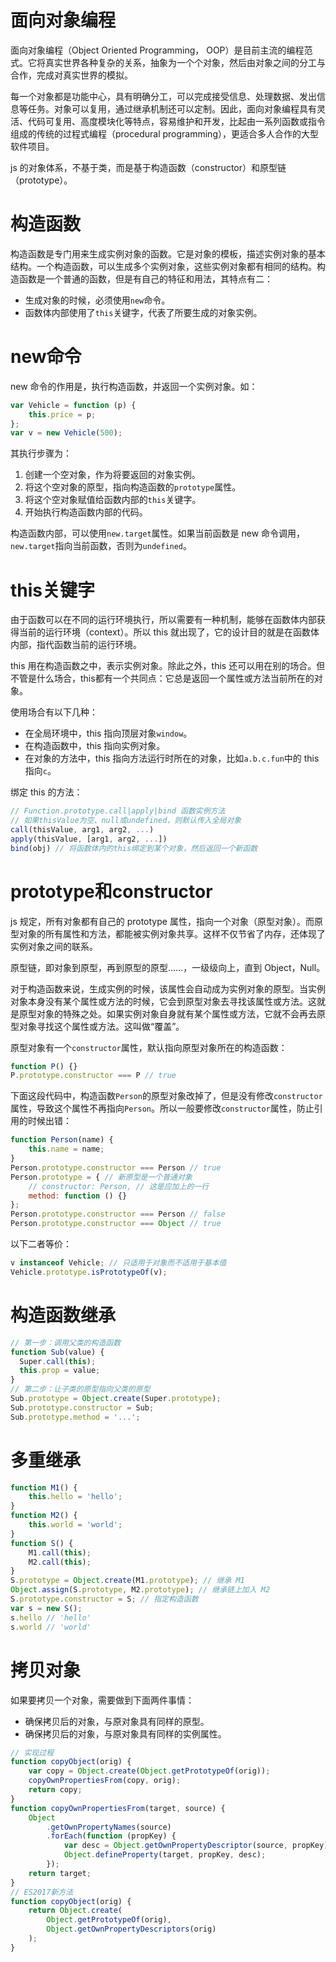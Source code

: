 # 面向对象编程

面向对象编程（Object Oriented Programming， OOP）是目前主流的编程范式。它将真实世界各种复杂的关系，抽象为一个个对象，然后由对象之间的分工与合作，完成对真实世界的模拟。

每一个对象都是功能中心，具有明确分工，可以完成接受信息、处理数据、发出信息等任务。对象可以复用，通过继承机制还可以定制。因此，面向对象编程具有灵活、代码可复用、高度模块化等特点，容易维护和开发，比起由一系列函数或指令组成的传统的过程式编程（procedural programming），更适合多人合作的大型软件项目。

js 的对象体系，不基于类，而是基于构造函数（constructor）和原型链（prototype）。

# 构造函数

构造函数是专门用来生成实例对象的函数。它是对象的模板，描述实例对象的基本结构。一个构造函数，可以生成多个实例对象，这些实例对象都有相同的结构。构造函数是一个普通的函数，但是有自己的特征和用法，其特点有二：
+ 生成对象的时候，必须使用`new`命令。
+ 函数体内部使用了`this`关键字，代表了所要生成的对象实例。

# new命令

new 命令的作用是，执行构造函数，并返回一个实例对象。如：
```javascript
var Vehicle = function (p) {
	this.price = p;
};
var v = new Vehicle(500);
```

其执行步骤为：
1. 创建一个空对象，作为将要返回的对象实例。
2. 将这个空对象的原型，指向构造函数的`prototype`属性。
3. 将这个空对象赋值给函数内部的`this`关键字。
4. 开始执行构造函数内部的代码。

构造函数内部，可以使用`new.target`属性。如果当前函数是 new 命令调用，`new.target`指向当前函数，否则为`undefined`。

# this关键字

由于函数可以在不同的运行环境执行，所以需要有一种机制，能够在函数体内部获得当前的运行环境（context）。所以 this 就出现了，它的设计目的就是在函数体内部，指代函数当前的运行环境。

this 用在构造函数之中，表示实例对象。除此之外，this 还可以用在别的场合。但不管是什么场合，this都有一个共同点：它总是返回一个属性或方法当前所在的对象。

使用场合有以下几种：
+ 在全局环境中，this 指向顶层对象`window`。
+ 在构造函数中，this 指向实例对象。
+ 在对象的方法中，this 指向方法运行时所在的对象，比如`a.b.c.fun`中的 this 指向`c`。

绑定 this 的方法：
```javascript
// Function.prototype.call|apply|bind 函数实例方法
// 如果thisValue为空、null或undefined，则默认传入全局对象
call(thisValue, arg1, arg2, ...)
apply(thisValue, [arg1, arg2, ...])
bind(obj) // 将函数体内的this绑定到某个对象，然后返回一个新函数
```

# prototype和constructor

js 规定，所有对象都有自己的 prototype 属性，指向一个对象（原型对象）。而原型对象的所有属性和方法，都能被实例对象共享。这样不仅节省了内存，还体现了实例对象之间的联系。

原型链，即对象到原型，再到原型的原型……，一级级向上，直到 Object，Null。

对于构造函数来说，生成实例的时候，该属性会自动成为实例对象的原型。当实例对象本身没有某个属性或方法的时候，它会到原型对象去寻找该属性或方法。这就是原型对象的特殊之处。如果实例对象自身就有某个属性或方法，它就不会再去原型对象寻找这个属性或方法。这叫做“覆盖”。

原型对象有一个`constructor`属性，默认指向原型对象所在的构造函数：
```javascript
function P() {}
P.prototype.constructor === P // true
```

下面这段代码中，构造函数`Person`的原型对象改掉了，但是没有修改`constructor`属性，导致这个属性不再指向`Person`。所以一般要修改`constructor`属性，防止引用的时候出错：
```javascript
function Person(name) {
	this.name = name;
}
Person.prototype.constructor === Person // true
Person.prototype = { // 新原型是一个普通对象
	// constructor: Person, // 这是应加上的一行
	method: function () {}
};
Person.prototype.constructor === Person // false
Person.prototype.constructor === Object // true
```

以下二者等价：
```javascript
v instanceof Vehicle; // 只适用于对象而不适用于基本值
Vehicle.prototype.isPrototypeOf(v);
```

# 构造函数继承

```javascript
// 第一步：调用父类的构造函数
function Sub(value) {
  Super.call(this);
  this.prop = value;
}
// 第二步：让子类的原型指向父类的原型
Sub.prototype = Object.create(Super.prototype);
Sub.prototype.constructor = Sub;
Sub.prototype.method = '...';
```

# 多重继承

```javascript
function M1() {
	this.hello = 'hello';
}
function M2() {
	this.world = 'world';
}
function S() {
	M1.call(this);
	M2.call(this);
}
S.prototype = Object.create(M1.prototype); // 继承 M1
Object.assign(S.prototype, M2.prototype); // 继承链上加入 M2
S.prototype.constructor = S; // 指定构造函数
var s = new S();
s.hello // 'hello'
s.world // 'world'
```

# 拷贝对象

如果要拷贝一个对象，需要做到下面两件事情：
+ 确保拷贝后的对象，与原对象具有同样的原型。
+ 确保拷贝后的对象，与原对象具有同样的实例属性。

```javascript
// 实现过程
function copyObject(orig) {
	var copy = Object.create(Object.getPrototypeOf(orig));
	copyOwnPropertiesFrom(copy, orig);
	return copy;
}
function copyOwnPropertiesFrom(target, source) {
	Object
		.getOwnPropertyNames(source)
		.forEach(function (propKey) {
			var desc = Object.getOwnPropertyDescriptor(source, propKey);
			Object.defineProperty(target, propKey, desc);
		});
	return target;
}
// ES2017新方法
function copyObject(orig) {
	return Object.create(
		Object.getPrototypeOf(orig),
		Object.getOwnPropertyDescriptors(orig)
	);
}
```